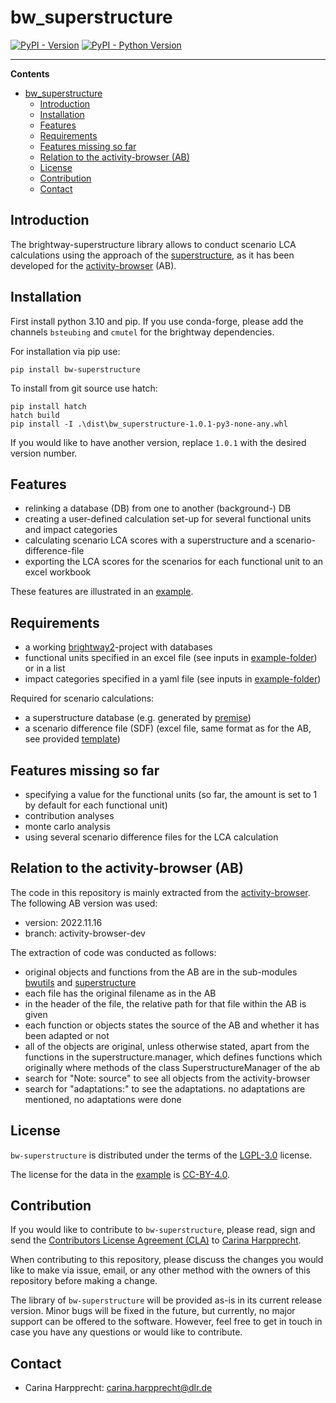 # bw_superstructure

[![PyPI - Version](https://img.shields.io/pypi/v/bw-superstructure.svg)](https://pypi.org/project/bw-superstructure)
[![PyPI - Python Version](https://img.shields.io/pypi/pyversions/bw-superstructure.svg)](https://pypi.org/project/bw-superstructure)

-----

**Contents**

- [bw\_superstructure](#bw_superstructure)
  - [Introduction](#introduction)
  - [Installation](#installation)
  - [Features](#features)
  - [Requirements](#requirements)
  - [Features missing so far](#features-missing-so-far)
  - [Relation to the activity-browser (AB)](#relation-to-the-activity-browser-ab)
  - [License](#license)
  - [Contribution](#contribution)
  - [Contact](#contact)


## Introduction

The brightway-superstructure library allows to conduct scenario LCA calculations using the approach of the [superstructure](https://link.springer.com/article/10.1007/s11367-021-01974-2), as it has been developed for the [activity-browser](https://github.com/LCA-ActivityBrowser/activity-browser) (AB). 

## Installation

First install python 3.10 and pip. 
If you use conda-forge, please add the channels `bsteubing` and `cmutel` for the brightway dependencies.

For installation via pip use:
```console
pip install bw-superstructure
```

To install from git source use hatch:  
```console
pip install hatch
hatch build
pip install -I .\dist\bw_superstructure-1.0.1-py3-none-any.whl
```

If you would like to have another version, replace `1.0.1` with the desired version number.

## Features

- relinking a database (DB) from one to another (background-) DB
- creating a user-defined calculation set-up for several functional units and impact categories 
- calculating scenario LCA scores with a superstructure and a scenario-difference-file
- exporting the LCA scores for the scenarios for each functional unit to an excel workbook

These features are illustrated in an [example](https://github.com/CHarpprecht/bw_superstructure/blob/main/example/example.py). 

## Requirements

- a working [brightway2](https://docs.brightway.dev/en/legacy/index.html)-project with databases
- functional units specified in an excel file (see inputs in [example-folder](https://github.com/CHarpprecht/bw_superstructure/tree/main/example/inputs)) or in a list
- impact categories specified in a yaml file (see inputs in [example-folder](https://github.com/CHarpprecht/bw_superstructure/tree/main/example/inputs))

Required for scenario calculations:
- a superstructure database (e.g. generated by [premise](https://github.com/polca/premise))
- a scenario difference file (SDF) (excel file, same format as for the AB, see provided [template](https://github.com/CHarpprecht/bw_superstructure/blob/main/example/inputs/template_scenario_difference_file.xlsx))


## Features missing so far

- specifying a value for the functional units (so far, the amount is set to 1 by default for each functional unit)
- contribution analyses
- monte carlo analysis
- using several scenario difference files for the LCA calculation

## Relation to the activity-browser (AB)

The code in this repository is mainly extracted from the [activity-browser](https://github.com/LCA-ActivityBrowser/activity-browser). The following AB version was used:

- version: 2022.11.16
- branch: activity-browser-dev

The extraction of code was conducted as follows:
- original objects and functions from the AB are in the sub-modules [bwutils](https://github.com/CHarpprecht/bw_superstructure/tree/main/bw_superstructure/bwutils) and [superstructure](https://github.com/CHarpprecht/bw_superstructure/tree/main/bw_superstructure/superstructure)
- each file has the original filename as in the AB
- in the header of the file, the relative path for that file within the AB is given
- each function or objects states the source of the AB and whether it has been adapted or not
- all of the objects are original, unless otherwise stated, apart from the functions in the superstructure.manager, which defines functions which originally where methods of the class SuperstructureManager of the ab
- search for "Note: source" to see all objects from the activity-browser
- search for "adaptations:" to see the adaptations. no adaptations are mentioned, no adaptations were done

## License

`bw-superstructure` is distributed under the terms of the [LGPL-3.0](https://spdx.org/licenses/LGPL-3.0) license.

The license for the data in the [example](https://github.com/CHarpprecht/bw_superstructure/blob/main/example/example.py) is [CC-BY-4.0](https://spdx.org/licenses/CC-BY-4.0.html).

## Contribution

If you would like to contribute to `bw-superstructure`, please read, sign and send the [Contributors License Agreement (CLA)](https://github.com/CHarpprecht/bw_superstructure/blob/main/bw_superstructure_Individual%20Contributor%20License%20Agreement.docx) to [Carina Harpprecht](carina.harpprecht@dlr.de).

When contributing to this repository, please discuss the changes you would like to make via issue, email, or any other method with the owners of this repository before making a change. 

The library of `bw-superstructure` will be provided as-is in its current release version. 
Minor bugs will be fixed in the future, but currently, no major support can be offered to the software. 
However, feel free to get in touch in case you have any questions or would like to contribute.


## Contact

- Carina Harpprecht: carina.harpprecht@dlr.de